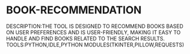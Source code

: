 # BOOK-RECOMMENDATION
DESCRIPTION:THE TOOL IS DESIGNED TO RECOMMEND BOOKS BASED ON USER PREFERENCES AND IS USER-FRIENDLY, MAKING IT EASY TO HANDLE AND FIND BOOKS RELATED TO THE SEARCH RESULTS. TOOLS:PYTHON,IDLE,PYTHON MODULES(TKINTER,PILLOW,REQUESTS)
